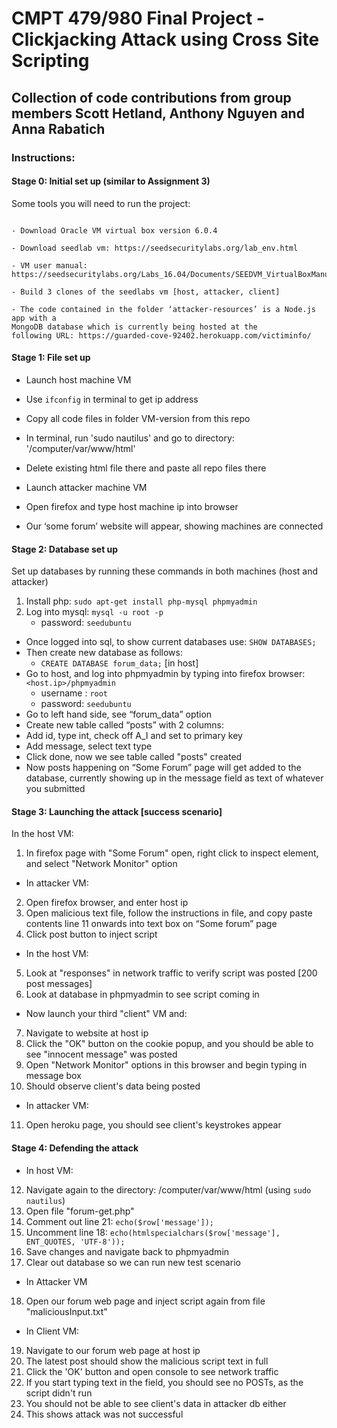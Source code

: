 # CMPT 479/980 Final Project  - Clickjacking Attack using Cross Site Scripting

## Collection of code contributions from group members Scott Hetland, Anthony Nguyen and Anna Rabatich

### Instructions:

#### Stage 0: Initial set up (similar to Assignment 3)

Some tools you will need to run the project: 
```

- Download Oracle VM virtual box version 6.0.4

- Download seedlab vm: https://seedsecuritylabs.org/lab_env.html

- VM user manual:
https://seedsecuritylabs.org/Labs_16.04/Documents/SEEDVM_VirtualBoxManual.pdf

- Build 3 clones of the seedlabs vm [host, attacker, client]

- The code contained in the folder ‘attacker-resources’ is a Node.js app with a 
MongoDB database which is currently being hosted at the 
following URL: https://guarded-cove-92402.herokuapp.com/victiminfo/
```


#### Stage 1: File set up

- Launch host machine VM
- Use `ifconfig` in terminal to get ip address
- Copy all code files in folder VM-version from this repo
- In terminal, run 'sudo nautilus' and go to directory: '/computer/var/www/html'
- Delete existing html file there and paste all repo files there

- Launch attacker machine VM
- Open firefox and type host machine ip into browser
- Our ‘some forum’ website will appear, showing machines are connected

#### Stage 2:  Database set up
 
Set up databases by running these commands in both machines (host and attacker)
1. Install php: `sudo apt-get install php-mysql phpmyadmin`
2. Log into mysql: `mysql -u root -p`
    - password: `seedubuntu`
- Once logged into sql, to show current databases use:
`SHOW DATABASES;`
- Then create new database as follows:
    - `CREATE DATABASE forum_data;` [in host]
- Go to host, and log into phpmyadmin by typing into firefox browser:
`<host.ip>/phpmyadmin`
    - username : `root`
    - password: `seedubuntu`
- Go to left hand side, see “forum_data” option
- Create new table called “posts” with 2 columns:
- Add id, type int, check off A_I and set to primary key
- Add message, select text type
- Click done, now we see table called "posts" created
- Now posts happening on “Some Forum” page will get added to the database, currently showing up in the message field as text of whatever you submitted


#### Stage 3: Launching the attack [success scenario]

In the host VM:

1. In firefox page with "Some Forum" open, right click to inspect element, and select "Network Monitor" option

- In attacker VM:
2. Open firefox browser, and enter host ip
3. Open malicious text file, follow the instructions in file, and copy paste contents line 11 onwards into text box on “Some forum” page
4. Click post button to inject script

- In the host VM:
5. Look at "responses" in network traffic to verify script was posted [200 post messages]
6. Look at database in phpmyadmin to see script coming in

- Now launch your third "client" VM and:
7. Navigate to website at host ip
8. Click the "OK" button on the cookie popup, and you should be able to see "innocent message" was posted
9. Open "Network Monitor" options in this browser and begin typing in message box
10. Should observe client's data being posted

- In attacker VM:
11. Open heroku page, you should see client's keystrokes appear
 

#### Stage 4: Defending the attack 
- In host VM:
12. Navigate again to the directory: /computer/var/www/html (using `sudo nautilus`)
13. Open file "forum-get.php"
14. Comment out line 21: `echo($row['message']);`
15. Uncomment line 18: `echo(htmlspecialchars($row['message'], ENT_QUOTES, 'UTF-8'));`
16. Save changes and navigate back to phpmyadmin
17. Clear out database so we can run new test scenario 
 

- In Attacker VM
18. Open our forum web page and inject script again from file "maliciousInput.txt"

- In Client VM:
19. Navigate to our forum web page at host ip
20. The latest post should show the malicious script text in full
21. Click the 'OK' button and open console to see network traffic
22. If you start typing text in the field, you should see no POSTs, as the script didn't run
23. You should not be able to see client's data in attacker db either
24. This shows attack was not successful


